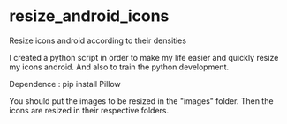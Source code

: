 resize_android_icons
====================

Resize icons android according to their densities

I created a python script in order to make my life easier and quickly resize my icons android. And also to train the python development.

Dependence : pip install Pillow

You should put the images to be resized in the "images" folder.
Then the icons are resized in their respective folders.